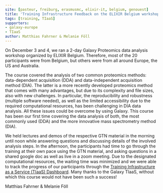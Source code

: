 ```yaml
---
site: [pasteur, freiburg, erasmusmc, elixir-it, belgium, genouest]
title: 'Training Infrastructure Feedback on the ELIXIR Belgium workshop “DDA and DIA proteomic analysis in Galaxy” '
tags: [training, TIaaS]
supporters:
- galaxy-europe
- TIaaS
author: Matthias Fahrner & Melanie Föll
---
```


On December 3 and 4, we ran a 2-day Galaxy Proteomics data analysis workshop organized by ELIXIR Belgium. Therefore, most of the 20 participants were from Belgium, but others were from all around Europe, the US and Australia. 

The course covered the analysis of two common proteomics methods: data-dependent acquisition (DDA) and data-independent acquisition method (DIA). The latter is a more recently developed proteomics method that comes with many advantages, but due to its complexity and file sizes, also with new challenges. In particular, the reproducibility and robustness (multiple software needed), as well as the limited accessibility due to the required computational resources, has been challenging in DIA data analysis. All these issues could be overcome by using Galaxy. This course has been our first time covering the data analysis of both, the most commonly used (DDA) and the more innovative mass spectrometry method (DIA). 

We held lectures and demos of the respective GTN material in the morning until noon while answering questions and discussing details of the involved analysis steps. In the afternoon, the participants had time to go through the training at their own pace using the GTN material, and asking questions in a shared google doc as well as live in a zoom meeting. Due to the designated computational resources, the waiting time was minimized and we were able to track the progress of our participants through the [Training Infrastructure as a Service (TIaaS) Dashboard](https://galaxyproject.eu/tiaas.html). Many thanks to the Galaxy TIaaS, without which this course would not have been such a success!

Matthias Fahrner & Melanie Föll
